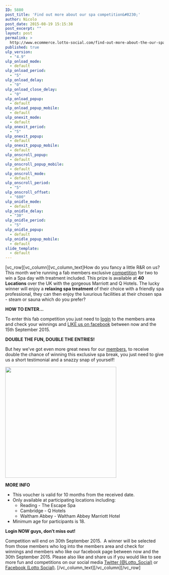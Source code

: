 ```yaml
---
ID: 5880
post_title: 'Find out more about our spa competition&#8230;'
author: Nicolo
post_date: 2015-08-19 15:15:38
post_excerpt: ""
layout: post
permalink: >
  http://www.ecommerce.lotto-social.com/find-out-more-about-the-our-spa-competition/
published: true
ulp_version:
  - "4.9"
ulp_onload_mode:
  - default
ulp_onload_period:
  - "5"
ulp_onload_delay:
  - "0"
ulp_onload_close_delay:
  - "0"
ulp_onload_popup:
  - default
ulp_onload_popup_mobile:
  - default
ulp_onexit_mode:
  - default
ulp_onexit_period:
  - "5"
ulp_onexit_popup:
  - default
ulp_onexit_popup_mobile:
  - default
ulp_onscroll_popup:
  - default
ulp_onscroll_popup_mobile:
  - default
ulp_onscroll_mode:
  - default
ulp_onscroll_period:
  - "5"
ulp_onscroll_offset:
  - "600"
ulp_onidle_mode:
  - default
ulp_onidle_delay:
  - "30"
ulp_onidle_period:
  - "5"
ulp_onidle_popup:
  - default
ulp_onidle_popup_mobile:
  - default
slide_template:
  - default
---
```

[vc_row][vc_column][vc_column_text]<span style="font-weight: 400;">How do you fancy a little R&amp;R on us? This month we’re running a fab members exclusive <a href="/win-lottery-syndicates/?OL=8&amp;TP1=HT&amp;TP2=&amp;IP=&amp;Prosub_ID=2090&amp;a_bid=9f7cc6b8">competition</a> for two to win a Spa day with treatment included. This prize is available at </span><b>40 Locations</b><span style="font-weight: 400;"> over the UK with the gorgeous Marriott and Q Hotels. The lucky winner will enjoy a </span><b>relaxing spa treatment </b><span style="font-weight: 400;">of their choice with a friendly spa professional, they can then enjoy the luxurious facilities at their chosen spa - steam or sauna which do you prefer? </span>

<!--more-->

<strong>HOW TO ENTER...</strong>

<span style="font-weight: 400;">To enter this fab competition you just need to <a href="/win-lottery-syndicates/?OL=8&amp;TP1=HT&amp;TP2=&amp;IP=&amp;Prosub_ID=2090&amp;a_bid=9f7cc6b8">login</a> to the members area and check your winnings and </span><a href="https://www.facebook.com/LottoSocial" target="_blank"><span style="font-weight: 400;">LIKE us on facebook</span></a><span style="font-weight: 400;"> between now and the 15th September 2015. </span>

<strong>DOUBLE THE FUN, DOUBLE THE ENTRIES!</strong>

<span style="font-weight: 400;">But hey we’ve got even more great news for our <a href="/win-lottery-syndicates/?OL=8&amp;TP1=HT&amp;TP2=&amp;IP=&amp;Prosub_ID=2090&amp;a_bid=9f7cc6b8">members</a>, to receive double the chance of winning this exclusive spa break, you just need to give us a short testimonial and a snazzy snap of yourself!</span>

<strong><img class="wp-image-372 size-medium" src="http://d9hhrg4mnvzow.cloudfront.net/promo.lotto-social.com/spa-break/15625569-spa-pics.png" alt="" width="353px" /></strong>

<strong>MORE INFO</strong>
<ul>
	<li><span style="font-weight: 400;">This voucher is valid for 10 months from the received date.</span></li>
	<li><span style="font-weight: 400;">Only available at participating locations including:</span>
<ul>
	<li><span style="font-weight: 400;">Reading - The Escape Spa</span></li>
	<li><span style="font-weight: 400;">Cambridge - Q Hotels</span></li>
	<li><span style="font-weight: 400;">Waltham Abbey - Waltham Abbey Marriott Hotel </span></li>
</ul>
</li>
	<li><span style="font-weight: 400;">Minimum age for participants is 18. </span></li>
</ul>
<strong>Login NOW guys, don’t miss out!</strong>

<span style="font-weight: 400;">Competition will end on 30th September 2015.  A winner will be selected from those members who log into the members area and check for winnings and members who like our facebook page between now and the 30th September 2015. Please also like and share us if you would like to see more fun and competitions on our social media </span><a href="https://twitter.com/Lotto_Social" target="_blank"><span style="font-weight: 400;">Twitter (@Lotto_Social)</span></a><span style="font-weight: 400;"> or </span><a href="https://www.facebook.com/LottoSocial" target="_blank"><span style="font-weight: 400;">Facebook (Lotto Social)</span></a><span style="font-weight: 400;">. </span>[/vc_column_text][/vc_column][/vc_row]
